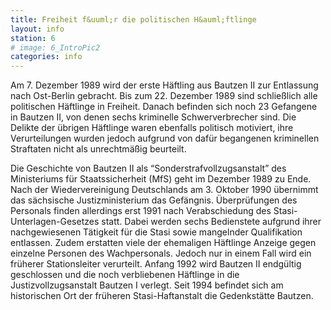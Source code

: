 ```yaml
---
title: Freiheit f&uuml;r die politischen H&auml;ftlinge
layout: info
station: 6
# image: 6_IntroPic2
categories: info
---
```

Am 7. Dezember 1989 wird der erste H&auml;ftling aus Bautzen II zur Entlassung nach Ost-Berlin gebracht. Bis zum 22. Dezember 1989 sind schlie&szlig;lich alle politischen H&auml;ftlinge in Freiheit. Danach befinden sich noch 23 Gefangene in Bautzen II, von denen sechs kriminelle Schwerverbrecher sind. Die Delikte der &uuml;brigen H&auml;ftlinge waren ebenfalls politisch motiviert, ihre Verurteilungen wurden jedoch aufgrund von daf&uuml;r begangenen kriminellen Straftaten nicht als unrechtm&auml;&szlig;ig beurteilt.
 
Die Geschichte von Bautzen II als &ldquo;Sonderstrafvollzugsanstalt&rdquo; des Ministeriums f&uuml;r Staatssicherheit (MfS) geht im Dezember 1989 zu Ende. Nach der Wiedervereinigung Deutschlands am 3. Oktober 1990 &uuml;bernimmt das s&auml;chsische Justizministerium das Gef&auml;ngnis. &Uuml;berpr&uuml;fungen des Personals finden allerdings erst 1991 nach Verabschiedung des Stasi-Unterlagen-Gesetzes statt. Dabei werden sechs Bedienstete aufgrund ihrer nachgewiesenen T&auml;tigkeit f&uuml;r die Stasi sowie mangelnder Qualifikation entlassen. Zudem erstatten viele der ehemaligen H&auml;ftlinge Anzeige gegen einzelne Personen des Wachpersonals. Jedoch nur in einem Fall wird ein fr&uuml;herer Stationsleiter verurteilt. Anfang 1992 wird Bautzen II endg&uuml;ltig geschlossen und die noch verbliebenen H&auml;ftlinge in die Justizvollzugsanstalt Bautzen I verlegt. Seit 1994 befindet sich am historischen Ort der fr&uuml;heren Stasi-Haftanstalt die Gedenkst&auml;tte Bautzen.